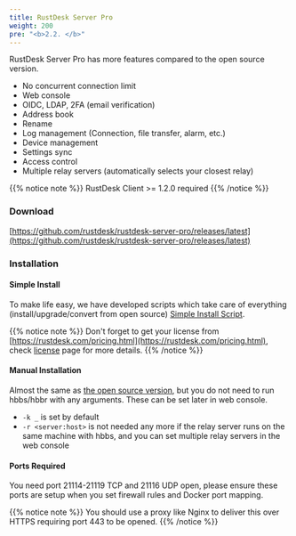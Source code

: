 ```yaml
---
title: RustDesk Server Pro
weight: 200
pre: "<b>2.2. </b>"
---
```


RustDesk Server Pro has more features compared to the open source version.

- No concurrent connection limit
- Web console
- OIDC, LDAP, 2FA (email verification)
- Address book
- Rename
- Log management (Connection, file transfer, alarm, etc.)
- Device management
- Settings sync
- Access control
- Multiple relay servers (automatically selects your closest relay)

{{% notice note %}}
RustDesk Client >= 1.2.0 required
{{% /notice %}}

### Download

[https://github.com/rustdesk/rustdesk-server-pro/releases/latest](https://github.com/rustdesk/rustdesk-server-pro/releases/latest)

### Installation

#### Simple Install

To make life easy, we have developed scripts which take care of everything (install/upgrade/convert from open source) [Simple Install Script](https://rustdesk.com/docs/en/self-host/rustdesk-server-pro/installscript/).

{{% notice note %}}
Don't forget to get your license from [https://rustdesk.com/pricing.html](https://rustdesk.com/pricing.html), check [license](https://rustdesk.com/docs/en/self-host/rustdesk-server-pro/license/) page for more details.
{{% /notice %}}

#### Manual Installation

Almost the same as [the open source version](https://rustdesk.com/docs/en/self-host/rustdesk-server-oss/install/), but you do not need to run hbbs/hbbr with any arguments. These can be set later in web console.

- `-k _` is set by default
- `-r <server:host>` is not needed any more if the relay server runs on the same machine with hbbs, and you can set multiple relay servers in the web console

#### Ports Required

You need port 21114-21119 TCP and 21116 UDP open, please ensure these ports are setup when you set firewall rules and Docker port mapping.

{{% notice note %}}
You should use a proxy like Nginx to deliver this over HTTPS requiring port 443 to be opened.
{{% /notice %}}

